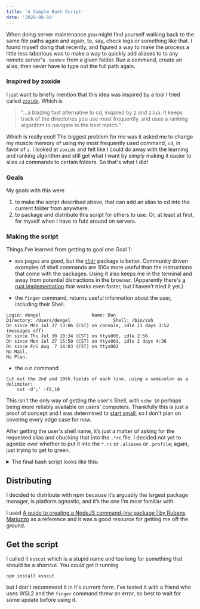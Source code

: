 ```yaml
---
title: 'A Simple Bash Script'
date: '2020-08-10'
---
```

When doing server maintenance you might find yourself walking back to the same file paths again and again, to, say, check logs or something like that. I found myself doing that recently, and figured a way to make the process a little less laborious was to make a way to quickly add aliases to to any remote server's `.bashrc` from a given folder. Run a command, create an alias, then never have to type out the full path again.

### Inspired by zoxide

I just want to briefly mention that this idea was inspired by a tool I tried called [`zoxide`](https://github.com/ajeetdsouza/zoxide). Which is 

>"...a blazing fast alternative to cd, inspired by z and z.lua. It keeps track of the directories you use most frequently, and uses a ranking algorithm to navigate to the best match." 

Which is really cool! The biggest problem for me was it asked me to change my muscle memory of using my most frequently used command, `cd`, in favor of `z`. I looked at `zoxide` and felt like I could do away with the learning and ranking algorithm and still get what I want by simply making it easier to alias `cd` commands to certain folders. So that's what I did!

### Goals
My goals with this were 
  1. to make the script described above, that can add an alias to cd into the current folder from anywhere.
  2. to package and distribute this script for others to use. Or, at least at first, for myself when I have to futz around on servers.

### Making the script

Things I’ve learned from getting to goal one Goal 1:
* `man` pages are good, but the [`tldr`](https://github.com/tldr-pages/tldr-node-client#configuration) package is better. Community driven examples of shell commands are 100x more useful than the instructions that come with the packages.  Using it also keeps me in the terminal and  away from potential distractions in the browser. (Apparently there's [a rust implementation](https://github.com/dbrgn/tealdeer) that works even faster, but I haven't tried it yet.)

* the `finger` command, returns useful information about the user, including their Shell. 
```shell
Login: dengel         			Name: Dan
Directory: /Users/dengel            	Shell: /bin/zsh
On since Mon Jul 27 13:06 (CST) on console, idle 11 days 3:52 (messages off)
On since Thu Jul 30 10:34 (CST) on ttys000, idle 2:56
On since Mon Jul 27 15:50 (CST) on ttys001, idle 2 days 4:36
On since Fri Aug  7 14:03 (CST) on ttys002
No Mail.
No Plan.
```
* the `cut` command
```shell
Cut out the 2nd and 10th fields of each line, using a semicolon as a delimiter:
    cut -d';' -f2,10
```
This isn't the only way of getting the user's Shell, with `echo $0` perhaps being more reliably available on users' computers. Thankfully this is just a proof of concept and I was determined to [start small](../../notes/starting-small), so I don't plan on covering every edge case for now.

After getting the user's shell name, it’s just a matter of asking for the requested alias and chucking that into the `.*rc` file. I decided not yet to agonize over whether to put it into the `*.rc` or `.aliases` or `.profile`; again, just trying to get to green.

<details><summary>The final bash script looks like this:</summary>

```
#!/bin/bash
echo What should this alias be named?
read varname
  

name=""
# SL=$(finger $USER | grep 'Shell:*' | cut -f3 -d ":")
# name=$(basename $SL);
name=$(basename $SHELL)
shellprofile=""
z="zsh"
b="bash"

# echo $name
if [[ $name == $z ]]
then
echo $name
shellprofile=$HOME/.zshrc
elif [[ $name == $b ]]
then
shellprofile=$HOME/.bashrc
# all other shell checks truncated for brevity's sake
else
echo whomnows
fi

output="'cd $(pwd)'"

echo "alias $varname=$output" >> $shellprofile
echo Restarting your shell to effect the changes
$name
echo Complete! In the future type $varname to cd into this directory.
```
</details>

## Distributing

I decided to distribute with npm because it’s arguably the largest package manager, is platform agnostic, and it’s the one I’m most familiar with.

I used [A guide to creating a NodeJS command-line package | by Rubens Mariuzzo](https://medium.com/netscape/a-guide-to-create-a-nodejs-command-line-package-c2166ad0452e) as a reference and it was a good resource for getting me off the ground. 

## Get the script

I called it `esscut` which is a stupid name and too long for something that should be a shortcut. You *could* get it running 
```
npm install esscut
``` 

but I don't recommend it in it's current form. I've tested it with a friend who uses WSL2 and the `finger` command threw an error, so best to wait for some update before using it. 